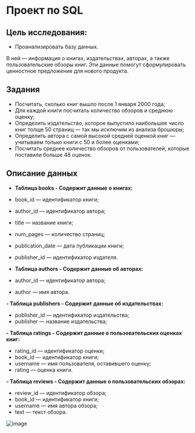 # Проект по SQL

## Цель исследования:
- Проанализировать базу данных.

В ней — информация о книгах, издательствах, авторах, а также пользовательские обзоры книг.
Эти данные помогут сформулировать ценностное предложение для нового продукта.

## Задания
- Посчитать, сколько книг вышло после 1 января 2000 года;
- Для каждой книги посчитать количество обзоров и среднюю оценку;
- Определить издательство, которое выпустило наибольшее число книг толще 50 страниц — так мы исключим из анализа брошюры;
- Определить автора с самой высокой средней оценкой книг — учитываем только книги с 50 и более оценками;
- Посчитать среднее количество обзоров от пользователей, которые поставили больше 48 оценок.

## Описание данных

- **Таблица books - Содержит данные о книгах:**
- book_id — идентификатор книги;
- author_id — идентификатор автора;
- title — название книги;
- num_pages — количество страниц;
- publication_date — дата публикации книги;
- publisher_id — идентификатор издателя.

- **Таблица authors - Содержит данные об авторах:**
- author_id — идентификатор автора;
- author — имя автора.

**- Таблица publishers - Содержит данные об издательствах:**
- publisher_id — идентификатор издательства;
- publisher — название издательства;

**- Таблица ratings - Содержит данные о пользовательских оценках книг:**
- rating_id — идентификатор оценки;
- book_id — идентификатор книги;
- username — имя пользователя, оставившего оценку;
- rating — оценка книги.

**- Таблица reviews - Содержит данные о пользовательских обзорах:**
- review_id — идентификатор обзора;
- book_id — идентификатор книги;
- username — имя автора обзора;
- text — текст обзора.

![image](https://github.com/vagr-bourne/Projects/assets/123013399/d7eff478-56e5-4527-8938-77ddb6478b38)



